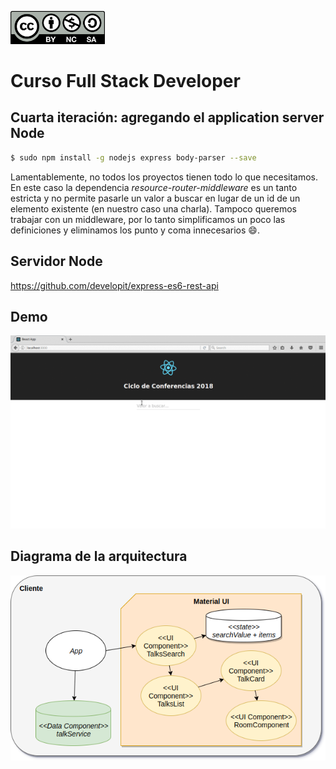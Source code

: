 <img src="images/license.png"
    width="30%" height="30%">

# Curso Full Stack Developer

## Cuarta iteración: agregando el application server Node

```bash
$ sudo npm install -g nodejs express body-parser --save
```

Lamentablemente, no todos los proyectos tienen todo lo que necesitamos. En este caso la dependencia _resource-router-middleware_ es un tanto estricta y no permite pasarle un valor a buscar en lugar de un id de un elemento existente (en nuestro caso una charla). Tampoco queremos trabajar con un middleware, por lo tanto simplificamos un poco las definiciones y eliminamos los punto y coma innecesarios :smile:.

## Servidor Node

https://github.com/developit/express-es6-rest-api

## Demo

![](images/demo.gif)

## Diagrama de la arquitectura

![](images/iteracion3.png)
